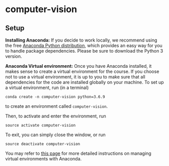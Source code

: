 # computer-vision

## Setup

**Installing Anaconda:**
If you decide to work locally, we recommend using the free [Anaconda Python distribution](https://www.anaconda.com/download/), which provides an easy way for you to handle package dependencies. Please be sure to download the Python 3 version.

**Anaconda Virtual environment:**
Once you have Anaconda installed, it makes sense to create a virtual environment for the course. If you choose not to use a virtual environment, it is up to you to make sure that all dependencies for the code are installed globally on your machine. To set up a virtual environment, run (in a terminal)

`conda create -n computer-vision python=3.6.9`

to create an environment called `computer-vision`.

Then, to activate and enter the environment, run

`source activate computer-vision`

To exit, you can simply close the window, or run

`source deactivate computer-vision`

You may refer to [this page](https://conda.io/docs/user-guide/tasks/manage-environments.html) for more detailed instructions on managing virtual environments with Anaconda.
